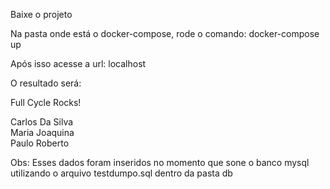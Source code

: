 Baixe o projeto

Na pasta onde está o docker-compose, rode o comando:
docker-compose up

Após isso acesse a url:
localhost

O resultado será:

Full Cycle Rocks!

Carlos Da Silva<br />
Maria Joaquina<br />
Paulo Roberto


Obs: Esses dados foram inseridos no momento que sone o banco mysql utilizando o arquivo testdumpo.sql dentro da pasta db
